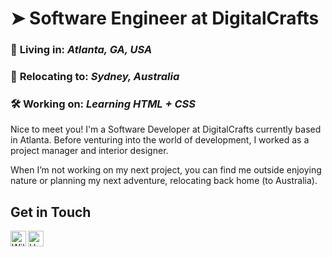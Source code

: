 

# ➤ Software Engineer at DigitalCrafts 

### 📍 **Living in:**  *Atlanta, GA, USA* 
### 📍 **Relocating to:**  *Sydney, Australia* 
### 🛠️ **Working on:**  *Learning HTML + CSS* 

Nice to meet you! I'm a Software Developer at DigitalCrafts currently based in Atlanta. Before venturing into the world of development, I worked as a project manager and interior designer. 

When I’m not working on my next project, you can find me outside enjoying nature or planning my next adventure, relocating back home (to Australia).

## Get in Touch
  <a href="mailto:harmonytrevena@gmail.com">
    <img align="left" alt="Will | Email" width="25px" src="https://cdn.jsdelivr.net/npm/simple-icons@v3/icons/gmail.svg"/>
  </a>
  <a href="https://www.linkedin.com/in/harmony-trevena/">
    <img align="left" alt="Harmony | LinkedIn" width="25px" src="https://cdn.jsdelivr.net/npm/simple-icons@v3/icons/linkedin.svg" />
  </a>

<!--
**harmonytrevena/harmonytrevena** is a ✨ _special_ ✨ repository because its `README.md` (this file) appears on your GitHub profile.

Here are some ideas to get you started:

- 🔭 I’m currently working on ...
- 🌱 I’m currently learning ...
- 👯 I’m looking to collaborate on ...
- 🤔 I’m looking for help with ...
- 💬 Ask me about ...
- 📫 How to reach me: ...
- 😄 Pronouns: ...
- ⚡ Fun fact: ...
-->
